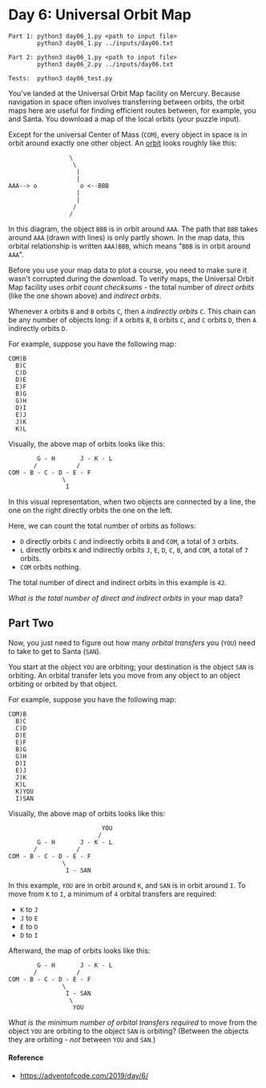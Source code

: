 # Day 6: Universal Orbit Map

    Part 1: python3 day06_1.py <path to input file>
            python3 day06_1.py ../inputs/day06.txt

    Part 2: python3 day06_1.py <path to input file>
            python3 day06_2.py ../inputs/day06.txt

    Tests:  python3 day06_test.py

You've landed at the Universal Orbit Map facility on Mercury. Because navigation in space often involves transferring between orbits, the orbit maps here are useful for finding efficient routes between, for example, you and Santa. You download a map of the local orbits (your puzzle input).

Except for the universal Center of Mass (`COM`), every object in space is in orbit around exactly one other object. An [orbit](https://en.wikipedia.org/wiki/Orbit) looks roughly like this:

                     \
                      \
                       |
                       |
    AAA--> o            o <--BBB
                       |
                       |
                      /
                     /


In this diagram, the object `BBB` is in orbit around `AAA`. The path that `BBB` takes around `AAA` (drawn with lines) is only partly shown. In the map data, this orbital relationship is written `AAA)BBB`, which means "`BBB` is in orbit around `AAA`".

Before you use your map data to plot a course, you need to make sure it wasn't corrupted during the download. To verify maps, the Universal Orbit Map facility uses _orbit count checksums_ - the total number of _direct orbits_ (like the one shown above) and _indirect orbits_.

Whenever `A` orbits `B` and `B` orbits `C`, then `A` _indirectly orbits_ `C`. This chain can be any number of objects long: if `A` orbits `B`, `B` orbits `C`, and `C` orbits `D`, then `A` indirectly orbits `D`.

For example, suppose you have the following map:

    COM)B
      B)C
      C)D
      D)E
      E)F
      B)G
      G)H
      D)I
      E)J
      J)K
      K)L


Visually, the above map of orbits looks like this:

            G - H       J - K - L
           /           /
    COM - B - C - D - E - F
                   \
                    I


In this visual representation, when two objects are connected by a line, the one on the right directly orbits the one on the left.

Here, we can count the total number of orbits as follows:

*   `D` directly orbits `C` and indirectly orbits `B` and `COM`, a total of `3` orbits.
*   `L` directly orbits `K` and indirectly orbits `J`, `E`, `D`, `C`, `B`, and `COM`, a total of `7` orbits.
*   `COM` orbits nothing.

The total number of direct and indirect orbits in this example is `42`.

_What is the total number of direct and indirect orbits_ in your map data?

## Part Two

Now, you just need to figure out how many _orbital transfers_ you (`YOU`) need to take to get to Santa (`SAN`).

You start at the object `YOU` are orbiting; your destination is the object `SAN` is orbiting. An orbital transfer lets you move from any object to an object orbiting or orbited by that object.

For example, suppose you have the following map:

    COM)B
      B)C
      C)D
      D)E
      E)F
      B)G
      G)H
      D)I
      E)J
      J)K
      K)L
      K)YOU
      I)SAN


Visually, the above map of orbits looks like this:

                              YOU
                             /
            G - H       J - K - L
           /           /
    COM - B - C - D - E - F
                   \
                    I - SAN


In this example, `YOU` are in orbit around `K`, and `SAN` is in orbit around `I`. To move from `K` to `I`, a minimum of `4` orbital transfers are required:

*   `K` to `J`
*   `J` to `E`
*   `E` to `D`
*   `D` to `I`

Afterward, the map of orbits looks like this:

            G - H       J - K - L
           /           /
    COM - B - C - D - E - F
                   \
                    I - SAN
                     \
                      YOU


_What is the minimum number of orbital transfers required_ to move from the object `YOU` are orbiting to the object `SAN` is orbiting? (Between the objects they are orbiting - _not_ between `YOU` and `SAN`.)

#### Reference
* https://adventofcode.com/2019/day/6/
